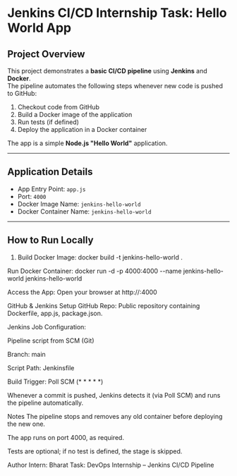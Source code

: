 # Jenkins CI/CD Internship Task: Hello World App

## Project Overview

This project demonstrates a **basic CI/CD pipeline** using **Jenkins** and **Docker**.  
The pipeline automates the following steps whenever new code is pushed to GitHub:

1. Checkout code from GitHub  
2. Build a Docker image of the application  
3. Run tests (if defined)  
4. Deploy the application in a Docker container  

The app is a simple **Node.js "Hello World"** application.

---

## Application Details

- App Entry Point: `app.js`  
- Port: `4000`  
- Docker Image Name: `jenkins-hello-world`  
- Docker Container Name: `jenkins-hello-world`  

---

## How to Run Locally

1. Build Docker Image:
docker build -t jenkins-hello-world .

Run Docker Container:
docker run -d -p 4000:4000 --name jenkins-hello-world jenkins-hello-world

Access the App:
Open your browser at http://<your-ec2-public-ip>:4000

GitHub & Jenkins Setup
GitHub Repo:
Public repository containing Dockerfile, app.js, package.json.

Jenkins Job Configuration:

Pipeline script from SCM (Git)

Branch: main

Script Path: Jenkinsfile

Build Trigger: Poll SCM (* * * * *)

Whenever a commit is pushed, Jenkins detects it (via Poll SCM) and runs the pipeline automatically.

Notes
The pipeline stops and removes any old container before deploying the new one.

The app runs on port 4000, as required.

Tests are optional; if no test is defined, the stage is skipped.

Author
Intern: Bharat
Task: DevOps Internship – Jenkins CI/CD Pipeline
